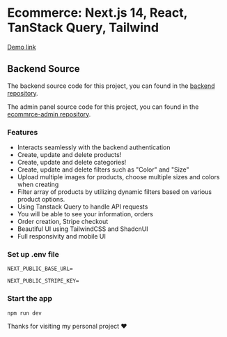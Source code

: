 # Ecommerce: Next.js 14, React, TanStack Query, Tailwind

[Demo link](...)

## Backend Source

The backend source code for this project, you can found in the [backend repository](https://github.com/nammtrong023/ecommerce-be.git).

The admin panel source code for this project, you can found in the [ecommrce-admin repository](https://github.com/nammtrong023/ecommerce-admin.git).

### Features

-   Interacts seamlessly with the backend authentication
-   Create, update and delete products!
-   Create, update and delete categories!
-   Create, update and delete filters such as "Color" and "Size"
-   Upload multiple images for products, choose multiple sizes and colors when creating
-   Filter array of products by utilizing dynamic filters based on various product options.
-   Using Tanstack Query to handle API requests
-   You will be able to see your information, orders
-   Order creation, Stripe checkout
-   Beautiful UI using TailwindCSS and ShadcnUI
-   Full responsivity and mobile UI

### Set up .env file

```shell
NEXT_PUBLIC_BASE_URL=

NEXT_PUBLIC_STRIPE_KEY=
```

### Start the app

```shell
npm run dev
```

Thanks for visiting my personal project ❤️

